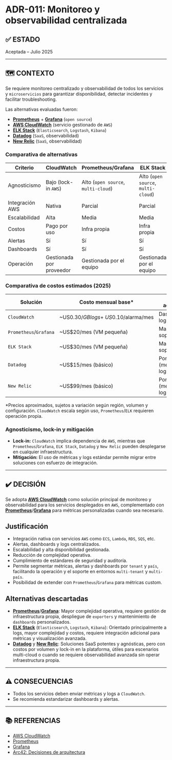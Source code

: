 # ADR-011: Monitoreo y observabilidad centralizada

## ✅ ESTADO

Aceptada – Julio 2025

---

## 🗺️ CONTEXTO

Se requiere monitoreo centralizado y observabilidad de todos los servicios y `microservicios` para garantizar disponibilidad, detectar incidentes y facilitar troubleshooting.

Las alternativas evaluadas fueron:

- **[Prometheus](https://prometheus.io/)** + **[Grafana](https://grafana.com/)** (`open source`)
- **[AWS CloudWatch](https://aws.amazon.com/cloudwatch/)** (servicio gestionado de `AWS`)
- **[ELK Stack](https://www.elastic.co/what-is/elk-stack)** (`Elasticsearch`, `Logstash`, `Kibana`)
- **[Datadog](https://www.datadoghq.com/)** (`SaaS`, observabilidad)
- **[New Relic](https://newrelic.com/)** (`SaaS`, observabilidad)

### Comparativa de alternativas

| Criterio                | CloudWatch | Prometheus/Grafana | ELK Stack | Datadog | New Relic |
|------------------------|------------|--------------------|-----------|---------|-----------|
| Agnosticismo           | Bajo (lock-in `AWS`) | Alto (`open source`, `multi-cloud`) | Alto (`open source`, `multi-cloud`) | Alto (`SaaS`, multi-cloud) | Alto (`SaaS`, multi-cloud) |
| Integración AWS        | Nativa     | Parcial            | Parcial   | Parcial | Parcial   |
| Escalabilidad          | Alta       | Media              | Media     | Alta    | Alta      |
| Costos                 | Pago por uso | Infra propia      | Infra propia| Pago por uso | Pago por uso |
| Alertas                | Sí         | Sí                 | Sí        | Sí      | Sí        |
| Dashboards             | Sí         | Sí                 | Sí        | Sí      | Sí        |
| Operación              | Gestionada por proveedor | Gestionada por el equipo | Gestionada por el equipo | Gestionada por proveedor | Gestionada por proveedor |

### Comparativa de costos estimados (2025)

| Solución        | Costo mensual base* | Costos adicionales | Infraestructura propia |
|-----------------|---------------------|--------------------|-----------------------|
| `CloudWatch`      | ~US$0.30/GB logs + ~US$0.10/alarma/mes | Dashboards, logs   | No                    |
| `Prometheus`/`Grafana` | ~US$20/mes (VM pequeña) | Mantenimiento, soporte | Sí                    |
| `ELK Stack`       | ~US$30/mes (VM pequeña) | Mantenimiento, soporte | Sí                    |
| `Datadog`         | ~US$15/mes (básico) | Por uso (métricas, logs) | No                    |
| `New Relic`       | ~US$99/mes (básico) | Por uso (métricas, logs) | No                    |

*Precios aproximados, sujetos a variación según región, volumen y configuración. `CloudWatch` escala según uso, `Prometheus`/`ELK` requieren operación propia.

### Agnosticismo, lock-in y mitigación

- **Lock-in:** `CloudWatch` implica dependencia de `AWS`, mientras que `Prometheus`/`Grafana`, `ELK Stack`, `Datadog` y `New Relic` pueden desplegarse en cualquier infraestructura.
- **Mitigación:** El uso de métricas y logs estándar permite migrar entre soluciones con esfuerzo de integración.

---

## ✔️ DECISIÓN

Se adopta **[AWS CloudWatch](https://aws.amazon.com/cloudwatch/)** como solución principal de monitoreo y observabilidad para los servicios desplegados en `AWS`, complementado con **[Prometheus](https://prometheus.io/)**/**[Grafana](https://grafana.com/)** para métricas personalizadas cuando sea necesario.

## Justificación

- Integración nativa con servicios `AWS` como `ECS`, `Lambda`, `RDS`, `SQS`, etc.
- Alertas, dashboards y logs centralizados.
- Escalabilidad y alta disponibilidad gestionada.
- Reducción de complejidad operativa.
- Cumplimiento de estándares de seguridad y auditoría.
- Permite segmentar métricas, alertas y dashboards por `tenant` y `país`, facilitando la operación y el soporte en entornos `multi-tenant` y `multi-país`.
- Posibilidad de extender con `Prometheus`/`Grafana` para métricas custom.

## Alternativas descartadas

- **[Prometheus](https://prometheus.io/)**/**[Grafana](https://grafana.com/)**: Mayor complejidad operativa, requiere gestión de infraestructura propia, despliegue de `exporters` y mantenimiento de `dashboards` personalizados.
- **[ELK Stack](https://www.elastic.co/what-is/elk-stack)** (`Elasticsearch`, `Logstash`, `Kibana`): Orientado principalmente a logs, mayor complejidad y costos, requiere integración adicional para métricas y visualización avanzada.
- **[Datadog](https://www.datadoghq.com/)** y **[New Relic](https://newrelic.com/)**: Soluciones SaaS potentes y agnósticas, pero con costos por volumen y lock-in en la plataforma, útiles para escenarios multi-cloud o cuando se requiere observabilidad avanzada sin operar infraestructura propia.

---

## ⚠️ CONSECUENCIAS

- Todos los servicios deben enviar métricas y logs a `CloudWatch`.
- Se recomienda estandarizar dashboards y alertas.

---

## 📚 REFERENCIAS

- [AWS CloudWatch](https://aws.amazon.com/cloudwatch/)
- [Prometheus](https://prometheus.io/)
- [Grafana](https://grafana.com/)
- [Arc42: Decisiones de arquitectura](https://arc42.org/decision/)
